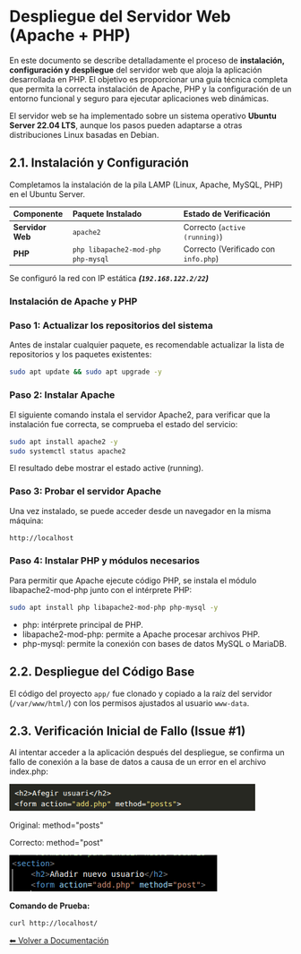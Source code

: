 # Despliegue del Servidor Web (Apache + PHP)

En este documento se describe detalladamente el proceso de **instalación, configuración y despliegue** del servidor web que aloja la aplicación desarrollada en PHP. El objetivo es proporcionar una guía técnica completa que permita la correcta instalación de Apache, PHP y la configuración de un entorno funcional y seguro para ejecutar aplicaciones web dinámicas.

El servidor web se ha implementado sobre un sistema operativo **Ubuntu Server 22.04 LTS**, aunque los pasos pueden adaptarse a otras distribuciones Linux basadas en Debian.

## 2.1. Instalación y Configuración

Completamos la instalación de la pila LAMP (Linux, Apache, MySQL, PHP) en el Ubuntu Server.

| Componente | Paquete Instalado | Estado de Verificación |
| :--- | :--- | :--- |
| **Servidor Web** | `apache2` | Correcto (`active (running)`) |
| **PHP** | `php libapache2-mod-php php-mysql` | Correcto (Verificado con `info.php`) |

Se configuró la red con IP estática ***(`192.168.122.2/22`)***

### Instalación de Apache y PHP
### Paso 1: Actualizar los repositorios del sistema

Antes de instalar cualquier paquete, es recomendable actualizar la lista de repositorios y los paquetes existentes:
```bash
sudo apt update && sudo apt upgrade -y
```
### Paso 2: Instalar Apache

El siguiente comando instala el servidor Apache2, para verificar que la instalación fue correcta, se comprueba el estado del servicio:
```bash
sudo apt install apache2 -y
sudo systemctl status apache2
```
El resultado debe mostrar el estado active (running).

### Paso 3: Probar el servidor Apache

Una vez instalado, se puede acceder desde un navegador en la misma máquina:
```bash
http://localhost
```

### Paso 4: Instalar PHP y módulos necesarios

Para permitir que Apache ejecute código PHP, se instala el módulo libapache2-mod-php junto con el intérprete PHP:
```bash
sudo apt install php libapache2-mod-php php-mysql -y
```
- php: intérprete principal de PHP.
- libapache2-mod-php: permite a Apache procesar archivos PHP.
- php-mysql: permite la conexión con bases de datos MySQL o MariaDB.

## 2.2. Despliegue del Código Base

El código del proyecto `app/` fue clonado y copiado a la raíz del servidor (`/var/www/html/`) con los permisos ajustados al usuario `www-data`.

## 2.3. Verificación Inicial de Fallo (Issue #1)

Al intentar acceder a la aplicación después del despliegue, se confirma un fallo de conexión a la base de datos a causa de un error en el archivo index.php:

![](../images/error_index_php.png)

Original: method="posts"

Correcto: method="post"

![Nuestro código: ](../images/Solucio_index_php.png)

**Comando de Prueba:**

```bash
curl http://localhost/
````

[⬅ Volver a Documentación](README.md)

